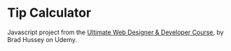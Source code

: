 # Tip Calculator
Javascript project from the [Ultimate Web Designer & Developer Course](https://www.udemy.com/web-developer-course/), by Brad Hussey on Udemy.
